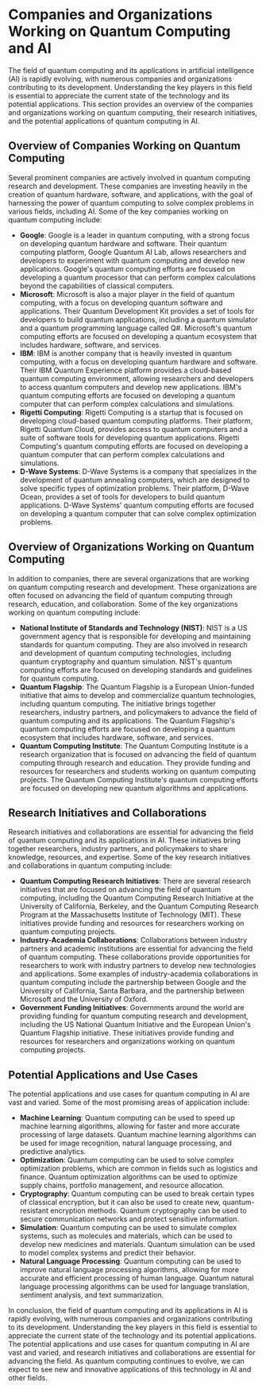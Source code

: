 # Companies and Organizations Working on Quantum Computing and AI
The field of quantum computing and its applications in artificial intelligence (AI) is rapidly evolving, with numerous companies and organizations contributing to its development. Understanding the key players in this field is essential to appreciate the current state of the technology and its potential applications. This section provides an overview of the companies and organizations working on quantum computing, their research initiatives, and the potential applications of quantum computing in AI.

## Overview of Companies Working on Quantum Computing
Several prominent companies are actively involved in quantum computing research and development. These companies are investing heavily in the creation of quantum hardware, software, and applications, with the goal of harnessing the power of quantum computing to solve complex problems in various fields, including AI. Some of the key companies working on quantum computing include:

* **Google**: Google is a leader in quantum computing, with a strong focus on developing quantum hardware and software. Their quantum computing platform, Google Quantum AI Lab, allows researchers and developers to experiment with quantum computing and develop new applications. Google's quantum computing efforts are focused on developing a quantum processor that can perform complex calculations beyond the capabilities of classical computers.
* **Microsoft**: Microsoft is also a major player in the field of quantum computing, with a focus on developing quantum software and applications. Their Quantum Development Kit provides a set of tools for developers to build quantum applications, including a quantum simulator and a quantum programming language called Q#. Microsoft's quantum computing efforts are focused on developing a quantum ecosystem that includes hardware, software, and services.
* **IBM**: IBM is another company that is heavily invested in quantum computing, with a focus on developing quantum hardware and software. Their IBM Quantum Experience platform provides a cloud-based quantum computing environment, allowing researchers and developers to access quantum computers and develop new applications. IBM's quantum computing efforts are focused on developing a quantum computer that can perform complex calculations and simulations.
* **Rigetti Computing**: Rigetti Computing is a startup that is focused on developing cloud-based quantum computing platforms. Their platform, Rigetti Quantum Cloud, provides access to quantum computers and a suite of software tools for developing quantum applications. Rigetti Computing's quantum computing efforts are focused on developing a quantum computer that can perform complex calculations and simulations.
* **D-Wave Systems**: D-Wave Systems is a company that specializes in the development of quantum annealing computers, which are designed to solve specific types of optimization problems. Their platform, D-Wave Ocean, provides a set of tools for developers to build quantum applications. D-Wave Systems' quantum computing efforts are focused on developing a quantum computer that can solve complex optimization problems.

## Overview of Organizations Working on Quantum Computing
In addition to companies, there are several organizations that are working on quantum computing research and development. These organizations are often focused on advancing the field of quantum computing through research, education, and collaboration. Some of the key organizations working on quantum computing include:

* **National Institute of Standards and Technology (NIST)**: NIST is a US government agency that is responsible for developing and maintaining standards for quantum computing. They are also involved in research and development of quantum computing technologies, including quantum cryptography and quantum simulation. NIST's quantum computing efforts are focused on developing standards and guidelines for quantum computing.
* **Quantum Flagship**: The Quantum Flagship is a European Union-funded initiative that aims to develop and commercialize quantum technologies, including quantum computing. The initiative brings together researchers, industry partners, and policymakers to advance the field of quantum computing and its applications. The Quantum Flagship's quantum computing efforts are focused on developing a quantum ecosystem that includes hardware, software, and services.
* **Quantum Computing Institute**: The Quantum Computing Institute is a research organization that is focused on advancing the field of quantum computing through research and education. They provide funding and resources for researchers and students working on quantum computing projects. The Quantum Computing Institute's quantum computing efforts are focused on developing new quantum algorithms and applications.

## Research Initiatives and Collaborations
Research initiatives and collaborations are essential for advancing the field of quantum computing and its applications in AI. These initiatives bring together researchers, industry partners, and policymakers to share knowledge, resources, and expertise. Some of the key research initiatives and collaborations in quantum computing include:

* **Quantum Computing Research Initiatives**: There are several research initiatives that are focused on advancing the field of quantum computing, including the Quantum Computing Research Initiative at the University of California, Berkeley, and the Quantum Computing Research Program at the Massachusetts Institute of Technology (MIT). These initiatives provide funding and resources for researchers working on quantum computing projects.
* **Industry-Academia Collaborations**: Collaborations between industry partners and academic institutions are essential for advancing the field of quantum computing. These collaborations provide opportunities for researchers to work with industry partners to develop new technologies and applications. Some examples of industry-academia collaborations in quantum computing include the partnership between Google and the University of California, Santa Barbara, and the partnership between Microsoft and the University of Oxford.
* **Government Funding Initiatives**: Governments around the world are providing funding for quantum computing research and development, including the US National Quantum Initiative and the European Union's Quantum Flagship initiative. These initiatives provide funding and resources for researchers and organizations working on quantum computing projects.

## Potential Applications and Use Cases
The potential applications and use cases for quantum computing in AI are vast and varied. Some of the most promising areas of application include:

* **Machine Learning**: Quantum computing can be used to speed up machine learning algorithms, allowing for faster and more accurate processing of large datasets. Quantum machine learning algorithms can be used for image recognition, natural language processing, and predictive analytics.
* **Optimization**: Quantum computing can be used to solve complex optimization problems, which are common in fields such as logistics and finance. Quantum optimization algorithms can be used to optimize supply chains, portfolio management, and resource allocation.
* **Cryptography**: Quantum computing can be used to break certain types of classical encryption, but it can also be used to create new, quantum-resistant encryption methods. Quantum cryptography can be used to secure communication networks and protect sensitive information.
* **Simulation**: Quantum computing can be used to simulate complex systems, such as molecules and materials, which can be used to develop new medicines and materials. Quantum simulation can be used to model complex systems and predict their behavior.
* **Natural Language Processing**: Quantum computing can be used to improve natural language processing algorithms, allowing for more accurate and efficient processing of human language. Quantum natural language processing algorithms can be used for language translation, sentiment analysis, and text summarization.

In conclusion, the field of quantum computing and its applications in AI is rapidly evolving, with numerous companies and organizations contributing to its development. Understanding the key players in this field is essential to appreciate the current state of the technology and its potential applications. The potential applications and use cases for quantum computing in AI are vast and varied, and research initiatives and collaborations are essential for advancing the field. As quantum computing continues to evolve, we can expect to see new and innovative applications of this technology in AI and other fields.